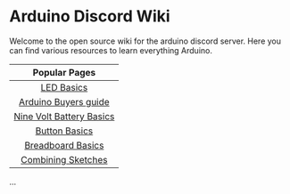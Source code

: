 # Arduino Discord Wiki
Welcome to the open source wiki for the arduino discord server. Here you can find various resources to learn everything Arduino.



|   Popular Pages                                    |
| :------------------------------------------------: |
|    [LED Basics](ledResistors.md)                   |
|    [Arduino Buyers guide](arduinobuyersguide.md)    |
|    [Nine Volt Battery Basics](nineVolts.md)        |
|    [Button Basics](buttons.md)                     |
|    [Breadboard Basics](breadBoard.md)              |
|    [Combining Sketches](Combining-Sketches.md)     |


...
